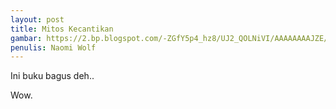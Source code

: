```yaml
---
layout: post
title: Mitos Kecantikan
gambar: https://2.bp.blogspot.com/-ZGfY5p4_hz8/UJ2_QOLNiVI/AAAAAAAAJZE/qAdpENe1lrE/s1600/mitos+kecantikan.jpg
penulis: Naomi Wolf
---
```


Ini buku bagus deh..

Wow.